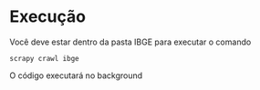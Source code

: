 # Execução

Você deve estar dentro da pasta IBGE para executar o comando

```
scrapy crawl ibge
```

O código executará no background